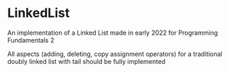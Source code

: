 # LinkedList
An implementation of a Linked List made in early 2022 for Programming Fundamentals 2 

All aspects (adding, deleting, copy assignment operators) for a traditional doubly linked list with tail should be fully implemented
